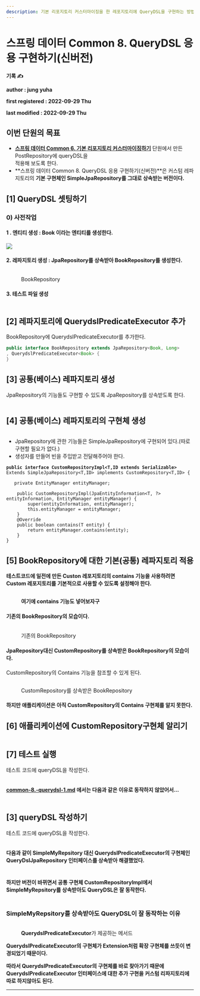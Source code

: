 ```yaml
---
description: 기본 리포지토리 커스터마이징을 한 레포지토리에 QueryDSL을 구현하는 방법
---
```


# 스프링 데이터 Common 8. QueryDSL 응용 구현하기(신버전)

**기록 ✍️**

**author : jung yuha**

**first registered : 2022-09-29 Thu**

**last modified : 2022-09-29 Thu**

## 이번 단원의 목표

* [**스프링 데이터 Common 6. 기본 리포지토리 커스터마이징하기**](../common/common-6..md) 단원에서 만든 PostRepository에 queryDSL을\
  적용해 보도록 한다.
* **스프링 데이터 Common 8. QueryDSL 응용 구현하기(신버전)**은 커스텀 레파지토리의 **기본 구현체인 SimpleJpaRepository를 그대로 상속받는 버전이다.**

## \[1] QueryDSL 셋팅하기

### 0) 사전작업

#### 1 . 엔티티 생성 : Book 이라는 엔티티를 생성한다.

![](<../.gitbook/assets/image (36).png>)

#### 2. 레파지토리 생성 : JpaRepository를 상속받아 BookRepository를 생성한다.

<figure><img src="../.gitbook/assets/image (8).png" alt=""><figcaption><p> BookRepository</p></figcaption></figure>

#### 3. 테스트 파일 생성

<figure><img src="../.gitbook/assets/image (1) (6).png" alt=""><figcaption></figcaption></figure>

## \[2] 레파지토리에 **QuerydslPredicateExecutor 추가**

BookRepository에 QuerydslPredicateExecutor를 추가한다.

```java
public interface BookRepository extends JpaRepository<Book, Long>
, QuerydslPredicateExecutor<Book> {
}

```

## \[3] 공통(베이스) 레파지토리 생성

JpaRepository의 기능들도 구현할 수 있도록 JpaRepository를 상속받도록 한다.

<figure><img src="../.gitbook/assets/image (16).png" alt=""><figcaption></figcaption></figure>

## \[4] 공통(베이스) 레파지토리의 구현체 생성

<figure><img src="../.gitbook/assets/image (3) (4).png" alt=""><figcaption></figcaption></figure>

* JpaRepository에 관한 기능들은 SimpleJpaRepository에 구현되어 있다.(따로 구현할 필요가 없다.)
* 생성자를 만들어 빈을 주입받고 전달해주어야 한다.

<pre class="language-java"><code class="lang-java"><strong>public interface CustomRepositoryImpl&#x3C;T,ID extends Serializable>
</strong>Extends SimpleJpaRepository&#x3C;T,ID> implements CustomRepository&#x3C;T,ID> {

   private EntityManager entityManager;

    public CustomRepositoryImpl(JpaEntityInformation&#x3C;T, ?> entityInformation, EntityManager entityManager) {
        super(entityInformation, entityManager);
        this.entityManager = entityManager;
    }
    @Override
    public boolean contains(T entity) {
        return entityManager.contains(entity);
    }
}</code></pre>

## \[5] BookRepository에 대한 기본(공통) 레파지토리 적용

**테스트코드에 일전에 만든 Custon 레포지토리의 contains 기능을 사용하려면 Custom 레포지토리를 기본적으로 사용할 수 있도록 설정해야 한다.**&#x20;

<figure><img src="../.gitbook/assets/image (34).png" alt=""><figcaption><p> <strong>여기에 contains 기능도 넣어보자구</strong></p></figcaption></figure>

#### 기존의 BookRepository의 모습이다.

<figure><img src="../.gitbook/assets/image (8).png" alt=""><figcaption><p> 기존의 BookRepository</p></figcaption></figure>

#### JpaRepository대신 CustomRepository를 상속받은 BookRepository의 모습이다.

CustomRepository의 Contains 기능을 참조할 수 있게 된다.

<figure><img src="../.gitbook/assets/image (10) (4).png" alt=""><figcaption><p> CustomRepository를 상속받은 BookRepository</p></figcaption></figure>

#### 하지만 애플리케이션은 아직 CustomRepository의 Contains 구현체를 알지 못한다.

## \[6] 애플리케이션에 CustomRepository구현체 알리기

<figure><img src="../.gitbook/assets/image (31).png" alt=""><figcaption></figcaption></figure>

## \[7] 테스트 실행

테스트 코드에 queryDSL을 작성한다.

<figure><img src="../.gitbook/assets/image (24).png" alt=""><figcaption></figcaption></figure>

#### [common-8.-querydsl-1.md](common-8.-querydsl-1.md "mention") 에서는 다음과 같은 이유로 동작하지 않았어서...

<figure><img src="../.gitbook/assets/image (6) (4).png" alt=""><figcaption></figcaption></figure>

## \[3] queryDSL 작성하기

테스트 코드에 queryDSL을 작성한다.

<figure><img src="../.gitbook/assets/image (24).png" alt=""><figcaption></figcaption></figure>

#### 다음과 같이 SimpleMyRepsitory 대신 **QuerydslPredicateExecutor의 구현체인 QueryDslJpaRepository 인터페이스를 상속받아 해결했었다.**

<figure><img src="../.gitbook/assets/image (7) (5).png" alt=""><figcaption></figcaption></figure>

#### **하지만 버전이 바뀌면서** 공통 구현체 CustomRepositoryImpl에서 SimpleMyRepsitory를 상속받아도 QueryDSL은 잘 동작한다.&#x20;

<figure><img src="../.gitbook/assets/image (33) (2).png" alt=""><figcaption></figcaption></figure>

### SimpleMyRepsitory를 상속받아도 QueryDSL이 잘 동작하는 이유

<figure><img src="../.gitbook/assets/image (4) (6).png" alt=""><figcaption><p> <strong>QuerydslPredicateExecutor</strong>가 제공하는 <strong></strong> 메서드</p></figcaption></figure>

**QuerydslPredicateExecutor의 구현체가 Extension처럼 확장 구현체를 쓰듯이 변경되었기 때문이다.**

**따라서 QuerydslPredicateExecutor의 구현체를 바로 찾아가기 때문에 QuerydslPredicateExecutor 인터페이스에 대한 추가 구현을 커스텀 리파지토리에 따로 하지않아도 된다.**

****
